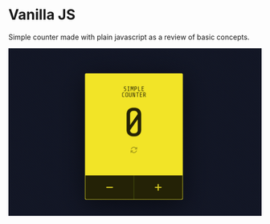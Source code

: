 # Vanilla JS

Simple counter made with plain javascript as a review of basic concepts.

![Fancy Counter Screenshot](/screenshot_counter.png "Fancy Counter Screenshot")
